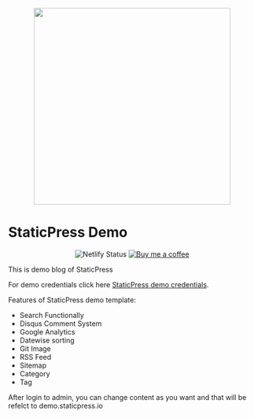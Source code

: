 <p align="center">
  <a href="https://staticpress.io">
    <img src="https://staticpress.io/assets/images/logo-large.png" width="400" />
  </a>
</p>

# StaticPress Demo

<p align="center">

  <img src="https://api.netlify.com/api/v1/badges/50639642-c031-41c1-adfa-b2e840f821ae/deploy-status" alt="Netlify Status" />

  <a href="https://www.buymeacoffee.com/sanam">
    <img src="https://bmc-cdn.nyc3.digitaloceanspaces.com/BMC-button-images/custom_images/orange_img.png" alt="Buy me a coffee" />
  </a>
</p>

This is demo blog of StaticPress

For demo credentials click here [StaticPress demo credentials](https://staticpress.io/demo).

Features of StaticPress demo template:
  - Search Functionally
  - Disqus Comment System
  - Google Analytics
  - Datewise sorting
  - Git Image
  - RSS Feed
  - Sitemap
  - Category
  - Tag

After login to admin, you can change content as you want and that will be refelct to demo.staticpress.io